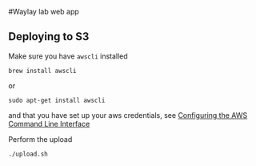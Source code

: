 #Waylay lab web app

## Deploying to S3

Make sure you have `awscli` installed

```
brew install awscli
```

or

```
sudo apt-get install awscli
```

and that you have set up your aws credentials, see [Configuring the AWS Command Line Interface](http://docs.aws.amazon.com/cli/latest/userguide/cli-chap-getting-started.html)

Perform the upload

```
./upload.sh
```
